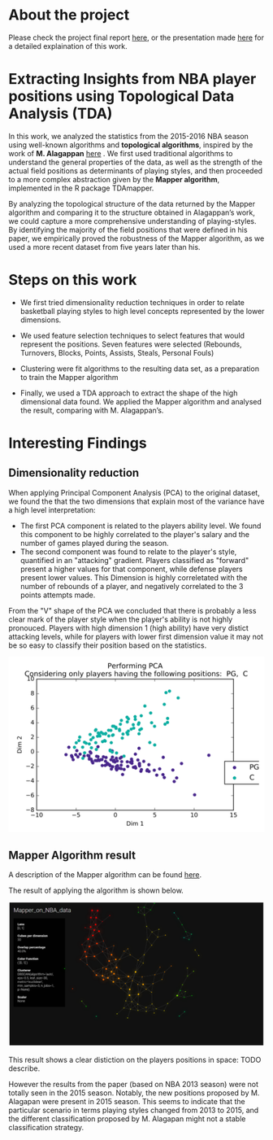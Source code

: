 # About the project


Please check the project final report [here](https://github.com/Gabriel-Azevedo-Ferreira/TDA-NBA/blob/master/Final%20report%20-%20Projet%203A%20-%20Gabriel%20Azevedo%2C%20Gustavo%20Castro%2C%20Henrique%20Gasparini.pdf), or the presentation made [here](https://github.com/Gabriel-Azevedo-Ferreira/TDA-NBA/blob/master/Projet_3A___Pr_sentation.pdf)
for a detailed explaination of this work.

# Extracting Insights from NBA player positions using Topological Data Analysis (TDA)

In this work, we analyzed the statistics from the 2015-2016 NBA season using well-known
algorithms and **topological algorithms**, inspired by the work of **M. Alagappan** [here](https://github.com/Gabriel-Azevedo-Ferreira/TDA-NBA/blob/master/papers/srep01236.pdf)
. We first
used traditional algorithms to understand the general properties of the data, as well as the
strength of the actual field positions as determinants of playing styles, and then proceeded to
a more complex abstraction given by the **Mapper algorithm**, implemented in the R package
TDAmapper.

By analyzing the topological structure of the data returned by the Mapper algorithm and
comparing it to the structure obtained in Alagappan’s work, we could capture a more comprehensive
understanding of playing-styles. By identifying the majority of the field positions that
were defined in his paper, we empirically proved the robustness of the Mapper algorithm, as
we used a more recent dataset from five years later than his.

# Steps on this work

- We first tried dimensionality reduction techniques in order to relate basketball playing styles to high level concepts represented by the lower dimensions.
- We used feature selection techniques to select features that would represent the positions. Seven features were selected (Rebounds,
Turnovers,
Blocks,
Points,
Assists,
Steals,
Personal Fouls)

- Clustering were fit algorithms to the resulting data set, as a preparation to train the Mapper algorithm
- Finally, we used a TDA approach to extract the shape of the high dimensional data found. We applied the Mapper algorithm and analysed the result, comparing with M. Alagappan’s. 

# Interesting Findings

## Dimensionality reduction

When applying Principal Component Analysis (PCA) to the original dataset, we found the that the two dimensions that explain most of the variance have a high level interpretation:

- The first PCA component is related to the players ability level. We found this component to be highly correlated to the player's salary and the number of games played during the season.
- The second component was found to relate to the player's style, quantified in an "attacking" gradient. Players classified as "forward" present a higher values for that component, while defense players present lower values. This Dimension is highly correletated with the number of rebounds of a player, and negatively correlated to the 3 points attempts made.

From the "V" shape of the PCA we concluded that there is probably a less clear mark of the player style when the player's ability is not highly pronouced. Players with high dimension 1 (high ability) have very distict attacking levels, while for players with lower first dimension value it may not be so easy to classify their position based on the statistics.

![alt text](Notes/Images_Readme/pca.png "Mapper")

## Mapper Algorithm result

A description of the Mapper algorithm can be found [here](https://github.com/Gabriel-Azevedo-Ferreira/TDA-NBA/blob/master/papers/mapperPBG.pdf).

The result of applying the algorithm is shown below.

![alt text](Notes/Images_Readme/mapper.png "Mapper")

This result shows a clear distiction on the players positions in space:
TODO describe.

However the results from the paper (based on NBA 2013 season) were not totally seen in the 2015 season. Notably, the new positions proposed by M. Alagapan were present in 2015 season. This seems to indicate that the particular scenario in terms playing styles changed from 2013 to 2015, and the different classification proposed by M. Alagapan might not a stable classification strategy.





